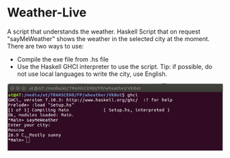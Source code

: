 # Weather-Live
A script that understands the weather.
Haskell Script that on request "sayMeWeather" shows the weather in the selected city at the moment. There are two ways to use: 
- Compile the exe file from .hs file
- Use the Haskell GHCI interpreter to use the script.
Tip: if possible, do not use local languages to write the city, use English.

![Иллюстрация к проекту](https://github.com/alextar04/Weather-Live/raw/master//screenQuery.png)
